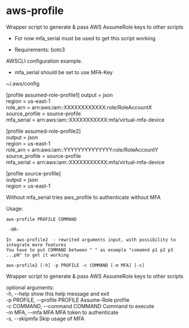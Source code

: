 # aws-profile
Wrapper script to generate &amp; pass AWS AssumeRole keys to other scripts

- For now mfa_serial must be used to get this script working

- Requirements:
  boto3


AWSCLI configuration example.

- mfa_serial should be set to use MFA-Key


~/.aws/config

[profile assumed-role-profile1] 
output = json  
region = us-east-1   
role_arn = arn:aws:iam::XXXXXXXXXXXX:role/RoleAccountX   
source_profile =  source-profile   
mfa_serial = arn:aws:iam::XXXXXXXXXXX:mfa/virtual-mfa-device    

[profile assumed-role-profile2]    
output = json     
region = us-east-1     
role_arn = arn:aws:iam::YYYYYYYYYYYYYY:role/RoleAccountY    
source_profile =  source-profile    
mfa_serial = arn:aws:iam::XXXXXXXXXXX:mfa/virtual-mfa-device    


[profile source-profile]    
output = json    
region = us-east-1    


Without mfa_serial tries aws_profile to authenticate without MFA

Usage:
   
    aws-profile PROFILE COMMAND  

     -OR-

    In  aws-profile2  - rewrited arguments input, with possibility to integrate more features
    You have to put COMMAND between " " as example "comamnd p1 p2 p3 ...pN" to get it working

    aws-profile2 [-h] -p PROFILE -c COMMAND [-m MFA] [-s]

Wrapper script to generate & pass AWS AssumeRole keys to other scripts

optional arguments:   
  -h, --help            		show this help message and exit                  
  -p PROFILE, --profile PROFILE         Assume-Role profile                     
  -c COMMAND, --command COMMAND         Command to execute               
  -m MFA, --mfa MFA     		MFA token to authenticate            
  -s, --skipmfa         		Skip usage of MFA   
